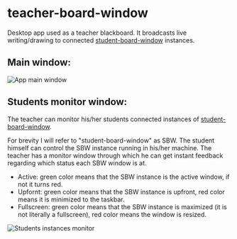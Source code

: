 # teacher-board-window
Desktop app used as a teacher blackboard. It broadcasts live writing/drawing to connected [student-board-window](https://github.com/salehrezq/student-board-window) instances.
## Main window:
![App main window](https://1.bp.blogspot.com/-T_4jvQhn7io/XCg1FcM-zHI/AAAAAAAAGhI/BB6mOPQbL5wFGomuWughen2ok7dtRvK-QCLcBGAs/s1600/teacher.png)

## Students monitor window:

The teacher can monitor his/her students connected instances of [student-board-window](https://github.com/salehrezq/student-board-window).

For brevity I will refer to "student-board-window" as SBW. The student himself can control the SBW instance running in his/her machine. The teacher has a monitor window through which he can get instant feedback regarding which status each SBW window is at.

- Active: green color means that the SBW instance is the active window, if not it turns red.
- Upfornt: green color means that the SBW instance is upfront, red color means it is minimized to the taskbar.
- Fullscreen: green color means that the SBW instance is maximized (it is not literally a fullscreen), red color means the window is resized.

![Students instances monitor](https://3.bp.blogspot.com/-L90WUexOpK4/XCg1FE-TZLI/AAAAAAAAGhA/sP3AflJmJzAFMoskY6gG3onVvFETExLdACEwYBhgL/s1600/monitor.png)
